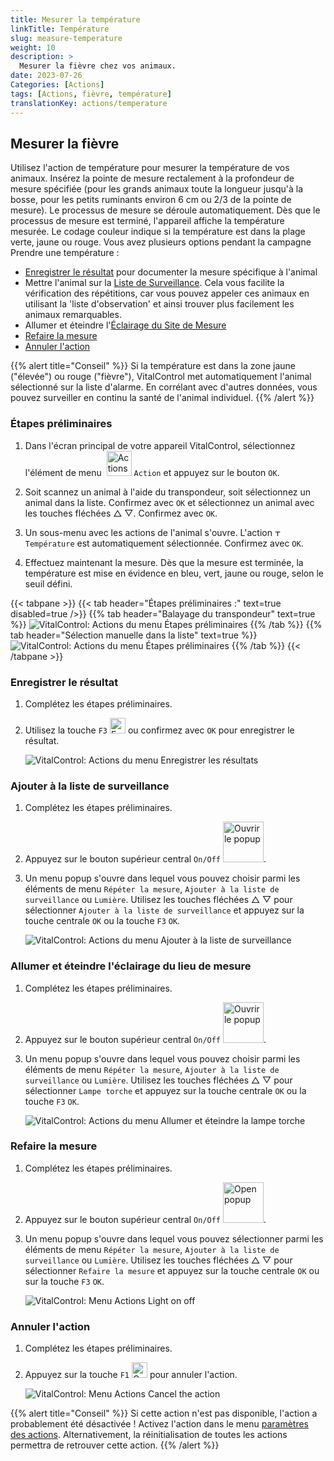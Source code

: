 ```yaml
---
title: Mesurer la température
linkTitle: Température
slug: measure-temperature
weight: 10
description: >
  Mesurer la fièvre chez vos animaux.
date: 2023-07-26
Categories: [Actions]
tags: [Actions, fièvre, température]
translationKey: actions/temperature
---
```


## Mesurer la fièvre

Utilisez l'action de température pour mesurer la température de vos animaux. Insérez la pointe de mesure rectalement à la profondeur de mesure spécifiée (pour les grands animaux toute la longueur jusqu'à la bosse, pour les petits ruminants environ 6 cm ou 2/3 de la pointe de mesure). Le processus de mesure se déroule automatiquement. Dès que le processus de mesure est terminé, l'appareil affiche la température mesurée. Le codage couleur indique si la température est dans la plage verte, jaune ou rouge. Vous avez plusieurs options pendant la campagne Prendre une température :

- [Enregistrer le résultat](#save-result) pour documenter la mesure spécifique à l'animal
- Mettre l'animal sur la [Liste de Surveillance](#put-on-the-watch-list). Cela vous facilite la vérification des répétitions, car vous pouvez appeler ces animaux en utilisant la 'liste d'observation' et ainsi trouver plus facilement les animaux remarquables.
- Allumer et éteindre l'[Éclairage du Site de Mesure](#lighting-of-the-measurement-location-on-and-off)
- [Refaire la mesure](#repeat-the-measurement)
- [Annuler l'action](#cancel-the-action)

{{% alert title="Conseil" %}}
Si la température est dans la zone jaune ("élevée") ou rouge ("fièvre"), VitalControl met automatiquement l'animal sélectionné sur la liste d'alarme. En corrélant avec d'autres données, vous pouvez surveiller en continu la santé de l'animal individuel.
{{% /alert %}}

### Étapes préliminaires

1. Dans l'écran principal de votre appareil VitalControl, sélectionnez l'élément de menu &nbsp;<img src="/icons/actions.svg" width="40" align="bottom" alt="Actions" /> `Action` et appuyez sur le bouton `OK`.

2. Soit scannez un animal à l'aide du transpondeur, soit sélectionnez un animal dans la liste. Confirmez avec `OK` et sélectionnez un animal avec les touches fléchées △ ▽. Confirmez avec `OK`.

3. Un sous-menu avec les actions de l'animal s'ouvre. L'action <img src="/icons/actions/temperature.svg" width="10" align="bottom" alt="Température" /> `Température` est automatiquement sélectionnée. Confirmez avec `OK`.

4. Effectuez maintenant la mesure. Dès que la mesure est terminée, la température est mise en évidence en bleu, vert, jaune ou rouge, selon le seuil défini.

{{< tabpane >}}
{{< tab header="Étapes préliminaires :" text=true disabled=true />}}
{{% tab header="Balayage du transpondeur" text=true %}}
![VitalControl: Actions du menu Étapes préliminaires](../images/firststeps-scan.png "Étapes préliminaires")
{{% /tab %}}
{{% tab header="Sélection manuelle dans la liste" text=true %}}
![VitalControl: Actions du menu Étapes préliminaires](../images/firststeps.png "Étapes préliminaires")
{{% /tab %}}
{{< /tabpane >}}

### Enregistrer le résultat

1. Complétez les étapes préliminaires.

2. Utilisez la touche `F3` <img src="/icons/footer/save.svg" width="25" align="bottom" alt="Enregistrer" /> ou confirmez avec `OK` pour enregistrer le résultat.

    ![VitalControl: Actions du menu Enregistrer les résultats](../images/saveresults.png "Enregistrer les résultats")

### Ajouter à la liste de surveillance

1. Complétez les étapes préliminaires.

2. Appuyez sur le bouton supérieur central `On/Off` <img src="/icons/footer/repeat_add_to_watch.svg" width="65" align="bottom" alt="Ouvrir le popup" />.

3. Un menu popup s'ouvre dans lequel vous pouvez choisir parmi les éléments de menu `Répéter la mesure`, `Ajouter à la liste de surveillance` ou `Lumière`. Utilisez les touches fléchées △ ▽ pour sélectionner `Ajouter à la liste de surveillance` et appuyez sur la touche centrale `OK` ou la touche `F3` `OK`.

    ![VitalControl: Actions du menu Ajouter à la liste de surveillance](../images/watchlist.png "Ajouter à la liste de surveillance")

### Allumer et éteindre l'éclairage du lieu de mesure

1. Complétez les étapes préliminaires.

2. Appuyez sur le bouton supérieur central `On/Off` <img src="/icons/footer/repeat_add_to_watch.svg" width="65" align="bottom" alt="Ouvrir le popup" />.

3. Un menu popup s'ouvre dans lequel vous pouvez choisir parmi les éléments de menu `Répéter la mesure`, `Ajouter à la liste de surveillance` ou `Lumière`. Utilisez les touches fléchées △ ▽ pour sélectionner `Lampe torche` et appuyez sur la touche centrale `OK` ou la touche `F3` `OK`.

    ![VitalControl: Actions du menu Allumer et éteindre la lampe torche](../images/light.png "Allumer et éteindre la lampe torche")

### Refaire la mesure

1. Complétez les étapes préliminaires.

2. Appuyez sur le bouton supérieur central `On/Off` <img src="/icons/footer/repeat_add_to_watch.svg" width="65" align="bottom" alt="Open popup" />.

3. Un menu popup s'ouvre dans lequel vous pouvez sélectionner parmi les éléments de menu `Répéter la mesure`, `Ajouter à la liste de surveillance` ou `Lumière`. Utilisez les touches fléchées △ ▽ pour sélectionner `Refaire la mesure` et appuyez sur la touche centrale `OK` ou sur la touche `F3` `OK`.

    ![VitalControl: Menu Actions Light on off](../images/repeat.png "Light on off")

### Annuler l'action

1. Complétez les étapes préliminaires.

2. Appuyez sur la touche `F1` <img src="/icons/footer/cancel.svg" width="25" align="bottom" alt="Cancel" /> pour annuler l'action.

    ![VitalControl: Menu Actions Cancel the action](../images/saveresults.png "Cancel the action")

{{% alert title="Conseil" %}}
Si cette action n'est pas disponible, l'action a probablement été désactivée ! Activez l'action dans le menu [paramètres des actions](../settings/). Alternativement, la réinitialisation de toutes les actions permettra de retrouver cette action.
{{% /alert %}}
